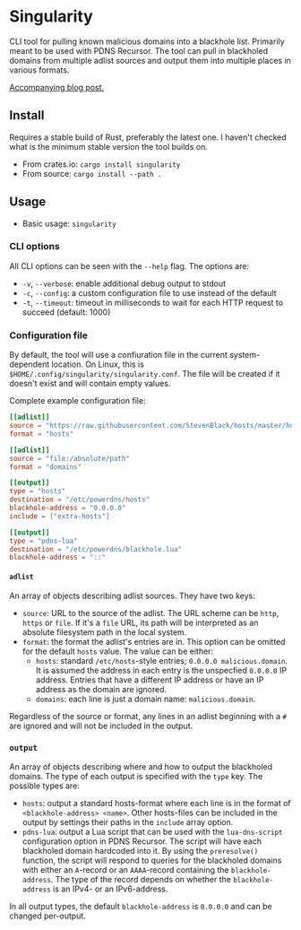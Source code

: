 # Singularity

CLI tool for pulling known malicious domains into a blackhole list. Primarily meant to be used with PDNS Recursor. The tool can pull in blackholed domains from multiple adlist sources and output them into multiple places in various formats.

[Accompanying blog post.](https://blog.spans.me/i-thought-pihole-was-kinda-bad-so-i-made-my-own/)

## Install

Requires a stable build of Rust, preferably the latest one. I haven't checked what is the minimum stable version the tool builds on.

* From crates.io: `cargo install singularity`
* From source: `cargo install --path .`

## Usage

* Basic usage: `singularity`

### CLI options

All CLI options can be seen with the `--help` flag. The options are:

* `-v`, `--verbose`: enable additional debug output to stdout
* `-c`, `--config`: a custom configuration file to use instead of the default
* `-t`, `--timeout`: timeout in milliseconds to wait for each HTTP request to succeed (default: 1000)

### Configuration file

By default, the tool will use a confiuration file in the current system-dependent location. On Linux, this is `$HOME/.config/singularity/singularity.conf`. The file will be created if it doesn't exist and will contain empty values.

Complete example configuration file:

```toml
[[adlist]]
source = "https://raw.githubusercontent.com/StevenBlack/hosts/master/hosts"
format = "hosts"

[[adlist]]
source = "file:/absolute/path"
format = "domains"

[[output]]
type = "hosts"
destination = "/etc/powerdns/hosts"
blackhole-address = "0.0.0.0"
include = ["extra-hosts"]

[[output]]
type = "pdns-lua"
destination = "/etc/powerdns/blackhole.lua"
blackhole-address = "::"
```

#### `adlist`

An array of objects describing adlist sources. They have two keys:
* `source`: URL to the source of the adlist. The URL scheme can be `http`, `https` or `file`. If it's a `file` URL, its path will be interpreted as an absolute filesystem path in the local system.
* `format`: the format the adlist's entries are in. This option can be omitted for the default `hosts` value. The value can be either:
    * `hosts`: standard `/etc/hosts`-style entries; `0.0.0.0 malicious.domain`. It is assumed the address in each entry is the unspecfied `0.0.0.0` IP address. Entries that have a different IP address or have an IP address as the domain are ignored.
    * `domains`: each line is just a domain name: `malicious.domain`.

Regardless of the source or format, any lines in an adlist beginning with a `#` are ignored and will not be included in the output.

### `output`

An array of objects describing where and how to output the blackholed domains. The type of each output is specified with the `type` key. The possible types are:
* `hosts`: output a standard hosts-format where each line is in the format of `<blackhole-address> <name>`. Other hosts-files can be included in the output by settings their paths in the `include` array option.
* `pdns-lua`: output a Lua script that can be used with the `lua-dns-script` configuration option in PDNS Recursor. The script will have each blackholed domain hardcoded into it. By using the `preresolve()` function, the script will respond to queries for the blackholed domains with either an `A`-record or an `AAAA`-record containing the `blackhole-address`. The type of the record depends on whether the `blackhole-address` is an IPv4- or an IPv6-address.

In all output types, the default `blackhole-address` is `0.0.0.0` and can be changed per-output.
